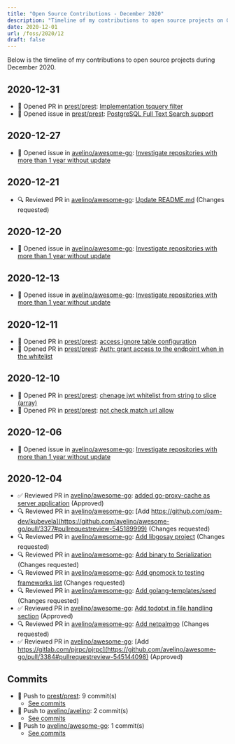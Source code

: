 ```yaml
---
title: "Open Source Contributions - December 2020"
description: "Timeline of my contributions to open source projects on GitHub during December 2020."
date: 2020-12-01
url: /foss/2020/12
draft: false
---
```


Below is the timeline of my contributions to open source projects during December 2020.

## 2020-12-31

- 🔀 Opened PR in [prest/prest](https://github.com/prest/prest): [Implementation tsquery filter](https://github.com/prest/prest/pull/487)
- 🐛 Opened issue in [prest/prest](https://github.com/prest/prest): [PostgreSQL Full Text Search support](https://github.com/prest/prest/issues/486)

## 2020-12-27

- 🐛 Opened issue in [avelino/awesome-go](https://github.com/avelino/awesome-go): [Investigate repositories with more than 1 year without update](https://github.com/avelino/awesome-go/issues/3415)

## 2020-12-21

- 🔍 Reviewed PR in [avelino/awesome-go](https://github.com/avelino/awesome-go): [Update README.md](https://github.com/avelino/awesome-go/pull/3392#pullrequestreview-556512284) (Changes requested)

## 2020-12-20

- 🐛 Opened issue in [avelino/awesome-go](https://github.com/avelino/awesome-go): [Investigate repositories with more than 1 year without update](https://github.com/avelino/awesome-go/issues/3404)

## 2020-12-13

- 🐛 Opened issue in [avelino/awesome-go](https://github.com/avelino/awesome-go): [Investigate repositories with more than 1 year without update](https://github.com/avelino/awesome-go/issues/3399)

## 2020-12-11

- 🔀 Opened PR in [prest/prest](https://github.com/prest/prest): [access ignore table configuration](https://github.com/prest/prest/pull/482)
- 🔀 Opened PR in [prest/prest](https://github.com/prest/prest): [Auth: grant access to the endpoint when in the whitelist](https://github.com/prest/prest/pull/481)

## 2020-12-10

- 🔀 Opened PR in [prest/prest](https://github.com/prest/prest): [chenage jwt whitelist from string to slice (array)](https://github.com/prest/prest/pull/479)
- 🔀 Opened PR in [prest/prest](https://github.com/prest/prest): [not check match url allow](https://github.com/prest/prest/pull/478)

## 2020-12-06

- 🐛 Opened issue in [avelino/awesome-go](https://github.com/avelino/awesome-go): [Investigate repositories with more than 1 year without update](https://github.com/avelino/awesome-go/issues/3390)

## 2020-12-04

- ✅ Reviewed PR in [avelino/awesome-go](https://github.com/avelino/awesome-go): [added go-proxy-cache as server application](https://github.com/avelino/awesome-go/pull/3383#pullrequestreview-545281787) (Approved)
- 🔍 Reviewed PR in [avelino/awesome-go](https://github.com/avelino/awesome-go): [Add https://github.com/oam-dev/kubevela](https://github.com/avelino/awesome-go/pull/3377#pullrequestreview-545189999) (Changes requested)
- 🔍 Reviewed PR in [avelino/awesome-go](https://github.com/avelino/awesome-go): [Add libgosay project](https://github.com/avelino/awesome-go/pull/3374#pullrequestreview-545187415) (Changes requested)
- 🔍 Reviewed PR in [avelino/awesome-go](https://github.com/avelino/awesome-go): [Add binary to Serialization](https://github.com/avelino/awesome-go/pull/3371#pullrequestreview-545173140) (Changes requested)
- 🔍 Reviewed PR in [avelino/awesome-go](https://github.com/avelino/awesome-go): [Add gnomock to testing frameworks list](https://github.com/avelino/awesome-go/pull/3370#pullrequestreview-545171908) (Changes requested)
- 🔍 Reviewed PR in [avelino/awesome-go](https://github.com/avelino/awesome-go): [Add golang-templates/seed](https://github.com/avelino/awesome-go/pull/3369#pullrequestreview-545154228) (Changes requested)
- ✅ Reviewed PR in [avelino/awesome-go](https://github.com/avelino/awesome-go): [Add todotxt in file handling section](https://github.com/avelino/awesome-go/pull/3368#pullrequestreview-545151839) (Approved)
- 🔍 Reviewed PR in [avelino/awesome-go](https://github.com/avelino/awesome-go): [Add netpalmgo](https://github.com/avelino/awesome-go/pull/3365#pullrequestreview-545147908) (Changes requested)
- ✅ Reviewed PR in [avelino/awesome-go](https://github.com/avelino/awesome-go): [Add https://gitlab.com/pjrpc/pjrpc](https://github.com/avelino/awesome-go/pull/3384#pullrequestreview-545144098) (Approved)

## Commits

- 🔨 Push to [prest/prest](https://github.com/prest/prest): 9 commit(s)
  - [See commits](https://github.com/prest/prest/commits?author=avelino&since=2020-12-01T00:00:00Z&until=2020-12-31T23:59:59Z)
- 🔨 Push to [avelino/avelino](https://github.com/avelino/avelino): 2 commit(s)
  - [See commits](https://github.com/avelino/avelino/commits?author=avelino&since=2020-12-01T00:00:00Z&until=2020-12-31T23:59:59Z)
- 🔨 Push to [avelino/awesome-go](https://github.com/avelino/awesome-go): 1 commit(s)
  - [See commits](https://github.com/avelino/awesome-go/commits?author=avelino&since=2020-12-01T00:00:00Z&until=2020-12-31T23:59:59Z)

